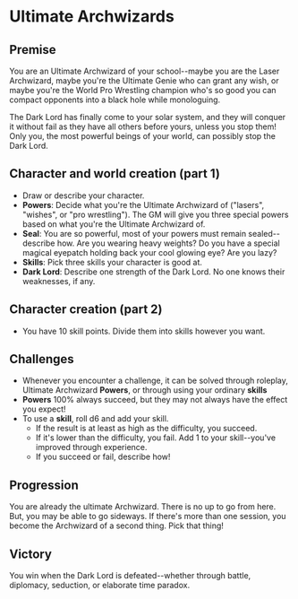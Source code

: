 # Ultimate Archwizards
## Premise
You are an Ultimate Archwizard of your school--maybe you are the Laser Archwizard, maybe you're the Ultimate Genie who can grant any wish, or maybe you're the World Pro Wrestling champion who's so good you can compact opponents into a black hole while monologuing.

The Dark Lord has finally come to your solar system, and they will conquer it without fail as they have all others before yours, unless you stop them! Only you, the most powerful beings of your world, can possibly stop the Dark Lord.

## Character and world creation (part 1)
 - Draw or describe your character.
 - **Powers**: Decide what you're the Ultimate Archwizard of ("lasers", "wishes", or "pro wrestling"). The GM  will give you three special powers based on what you're the Ultimate Archwizard of.
 - **Seal**: You are so powerful, most of your powers must remain sealed--describe how. Are you wearing heavy  weights? Do you have a special magical eyepatch holding back your cool glowing eye? Are you lazy?
 - **Skills**: Pick three skills your character is good at.
 - **Dark Lord**: Describe one strength of the Dark Lord. No one knows their weaknesses, if any.

## Character creation (part 2)
 - You have 10 skill points. Divide them into skills however you want.

## Challenges
 - Whenever you encounter a challenge, it can be solved through roleplay, Ultimate Archwizard **Powers**, or through using your ordinary **skills**
 - **Powers** 100% always succeed, but they may not always have the effect you expect!
 - To use a **skill**, roll d6 and add your skill.
    - If the result is at least as high as the difficulty, you succeed.
    - If it's lower than the difficulty, you fail. Add 1 to your skill--you've improved through experience.
    - If you succeed or fail, describe how! 

## Progression
You are already the ultimate Archwizard. There is no up to go from here. But, you may be able
 to go sideways. If there's more than one session, you become the Archwizard of a second thing. Pick that
thing!

## Victory
You win when the Dark Lord is defeated--whether through battle, diplomacy, seduction, or elaborate time paradox.
